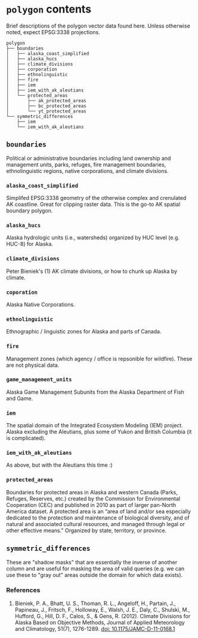 # `polygon` contents

Brief descriptions of the polygon vector data found here. Unless otherwise noted, expect EPSG:3338 projections.

```
polygon
├── boundaries
│   ├── alaska_coast_simplified
│   ├── alaska_hucs
│   ├── climate_divisions
│   ├── corporation
│   ├── ethnolinguistic
│   ├── fire
│   ├── iem
│   ├── iem_with_ak_aleutians
│   └── protected_areas
│       ├── ak_protected_areas
│       ├── bc_protected_areas
│       └── yt_protected_areas
└── symmetric_differences
    ├── iem
    └── iem_with_ak_aleutians
```

## `boundaries`
Political or administrative boundaries including land ownership and management units, parks, refuges, fire management boundaries, ethnolinguistic regions, native corporations, and climate divisions.

### `alaska_coast_simplified`
Simplifed EPSG:3338 geometry of the otherwise complex and crenulated AK coastline. Great for clipping raster data. This is the go-to AK spatial boundary polygon.

### `alaska_hucs`
Alaska hydrologic units (i.e., watersheds) organized by HUC level (e.g. HUC-8) for Alaska.

### `climate_divisions`
Peter Bieniek's (1) AK climate divisions, or how to chunk up Alaska by climate.

### `coporation`
Alaska Native Corporations.

### `ethnolinguistic`
Ethnographic / linguistic zones for Alaska and parts of Canada.

### `fire`
Management zones (which agency / office is repsonible for wildfire). These are not physical data.

### `game_management_units`
Alaska Game Management Subunits from the Alaska Department of Fish and Game.

### `iem`
The spatial domain of the Integrated Ecosystem Modeling (IEM) project. Alaska excluding the Aleutians, plus some of Yukon and British Columbia (it is complicated).

### `iem_with_ak_aleutians`
As above, but with the Aleutians this time :)

### `protected_areas`
Boundaries for protected areas in Alaska and western Canada (Parks, Refuges, Reserves, etc.) created by the Commission for Environmental Cooperation (CEC) and published in 2010 as part of larger pan-North America dataset. A protected area is an “area of land and/or sea especially dedicated to the protection and maintenance of biological diversity, and of natural and associated cultural resources, and managed through legal or other effective means." Organized by state, territory, or province.

## `symmetric_differences`
These are "shadow masks" that are essentially the inverse of another column and are useful for masking the area of valid queries (e.g. we can use these to "gray out" areas outside the domain for which data exists).
### References

1.  Bieniek, P. A., Bhatt, U. S., Thoman, R. L., Angeloff, H., Partain, J., Papineau, J., Fritsch, F., Holloway, E., Walsh, J. E., Daly, C., Shulski, M., Hufford, G., Hill, D. F., Calos, S., & Gens, R. (2012). Climate Divisions for Alaska Based on Objective Methods, Journal of Applied Meteorology and Climatology, 51(7), 1276-1289. [doi: 10.1175/JAMC-D-11-0168.1](https://www.doi.org/10.1175/JAMC-D-11-0168.1)
